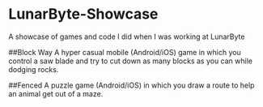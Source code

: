 # LunarByte-Showcase
A showcase of games and code I did when I was working at LunarByte

##Block Way
A hyper casual mobile (Android/iOS) game in which you control a saw blade and try to cut down as many blocks as you can while dodging rocks.

##Fenced
A puzzle game (Android/iOS) in which you draw a route to help an animal get out of a maze.

